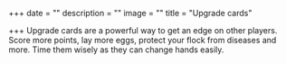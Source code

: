 +++
date = ""
description = ""
image = ""
title = "Upgrade cards"

+++
Upgrade cards are a powerful way to get an edge on other players. Score more points, lay more eggs, protect your flock from diseases and more. Time them wisely as they can change hands easily.